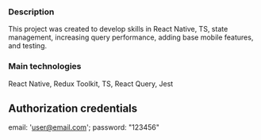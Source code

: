 ### Description

This project was created to develop skills in React Native, TS, state management, increasing query performance, adding base mobile features, and testing.

### Main technologies

React Native, Redux Toolkit, TS, React Query, Jest

## Authorization credentials

email: 'user@email.com';
password: "123456"
